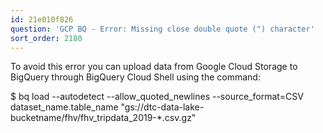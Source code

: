 ```yaml
---
id: 21e010f826
question: 'GCP BQ - Error: Missing close double quote (") character'
sort_order: 2180
---
```


To avoid this error you can upload data from Google Cloud Storage to BigQuery through BigQuery Cloud Shell using the command:

$ bq load  --autodetect --allow_quoted_newlines --source_format=CSV dataset_name.table_name "gs://dtc-data-lake-bucketname/fhv/fhv_tripdata_2019-*.csv.gz"

